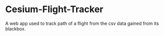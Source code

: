 # Cesium-Flight-Tracker
A web app used to track path of a flight from the csv data gained from its blackbox. 
